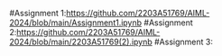 #Assignment 1:https://github.com/2203A51769/AIML-2024/blob/main/Assignment1.ipynb
#Assignment 2:https://github.com/2203A51769/AIML-2024/blob/main/2203A51769(2).ipynb
#Assignment 3:
